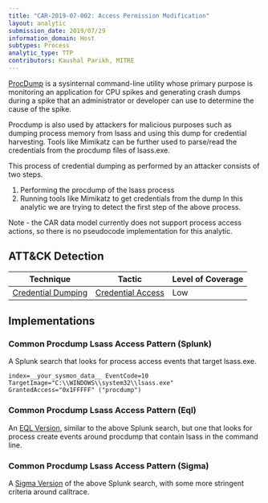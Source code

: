 ```yaml
---
title: "CAR-2019-07-002: Access Permission Modification"
layout: analytic
submission_date: 2019/07/29
information_domain: Host
subtypes: Process
analytic_type: TTP
contributors: Kaushal Parikh, MITRE
---
```


[ProcDump](https://docs.microsoft.com/en-us/sysinternals/downloads/procdump) is a sysinternal command-line utility whose primary purpose is monitoring an application for CPU spikes and generating crash dumps during a spike that an administrator or developer can use to determine the cause of the spike. 

Procdump is also used by attackers for malicious purposes such as dumping process memory from lsass and using this dump for credential harvesting. Tools like Mimikatz can be further used to parse/read the credentials from the procdump files of lsass.exe. 

This process of credential dumping as performed by an attacker consists of two steps.
  1. Performing the procdump of the lsass process
  2. Running tools like Mimikatz to get credentials from the dump
In this analytic we are trying to detect the first step of the above process.

Note - the CAR data model currently does not support process access actions, so there is no pseudocode implementation for this analytic.

## ATT&CK Detection

|Technique |Tactic |Level of Coverage |
|---|---|---|
|[Credential Dumping](https://attack.mitre.org/techniques/T1003/)|[Credential Access](https://attack.mitre.org/tactics/TA0006/)|Low|


## Implementations

### Common Procdump Lsass Access Pattern (Splunk)


A Splunk search that looks for process access events that target lsass.exe.


```
index=__your_sysmon_data__ EventCode=10 TargetImage="C:\\WINDOWS\\system32\\lsass.exe" GrantedAccess="0x1FFFFF" ("procdump")
```


### Common Procdump Lsass Access Pattern (Eql)


An [EQL Version](https://eqllib.readthedocs.io/en/latest/analytics/1e1ef6be-12fc-11e9-8d76-4d6bb837cda4.html), similar to the above Splunk search, but one that looks for process create events around procdump that contain lsass in the command line.



### Common Procdump Lsass Access Pattern (Sigma)


A [Sigma Version](https://github.com/Neo23x0/sigma/blob/master/rules/windows/sysmon/sysmon_lsass_memdump.yml) of the above Splunk search, with some more stringent criteria around calltrace.



